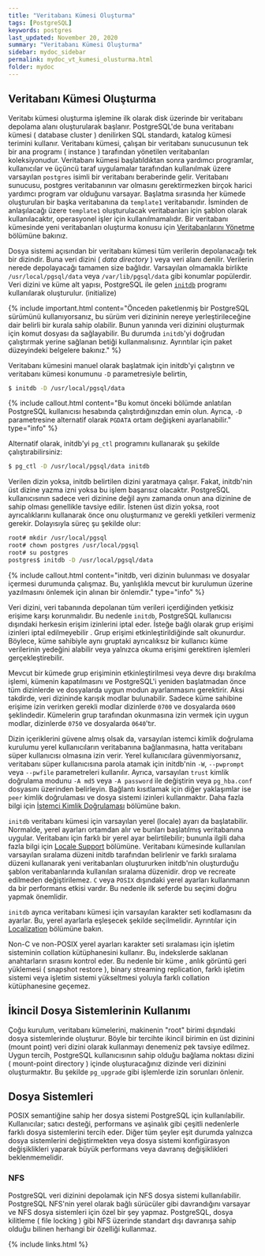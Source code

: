 ```yaml
---
title: "Veritabanı Kümesi Oluşturma"
tags: [PostgreSQL]
keywords: postgres
last_updated: November 20, 2020
summary: "Veritabanı Kümesi Oluşturma"
sidebar: mydoc_sidebar
permalink: mydoc_vt_kumesi_olusturma.html
folder: mydoc
---
```


## Veritabanı Kümesi Oluşturma

Veritabı kümesi oluşturma işlemine ilk olarak disk üzerinde bir veritabanı depolama alanı oluşturularak başlanır. PostgreSQL'de buna veritabanı kümesi ( database cluster ) denilirken SQL standardı, katalog kümesi terimini kullanır. Veritabanı kümesi, çalışan bir veritabanı sunucusunun tek bir ana programı ( instance ) tarafından yönetilen veritabanları koleksiyonudur. Veritabanı kümesi başlatıldıktan sonra yardımcı programlar, kullanıcılar ve üçüncü taraf uygulamalar tarafından kullanılmak üzere varsayılan `postgres` isimli bir veritabanı beraberinde gelir. Veritabanı sunucusu, postgres veritabanının var olmasını gerektirmezken birçok harici yardımcı program var olduğunu varsayar. Başlatma sırasında her kümede oluşturulan bir başka veritabanına da `template1` veritabanıdır. İsminden de anlaşılacağı üzere `template1` oluşturulacak veritabanları için şablon olarak kullanılacaktır, operasyonel işler için kullanılmamalıdır. Bir veritabanı kümesinde yeni veritabanları oluşturma konusu için [Veritabanlarını Yönetme]("") bölümüne bakınız.

Dosya sistemi açısından bir veritabanı kümesi tüm verilerin depolanacağı tek bir dizindir. Buna veri dizini ( *data directory* ) veya veri alanı denilir. Verilerin nerede depolayacağı tamamen size bağlıdır. Varsayılan olmamakla birlikte `/usr/local/pgsql/data` veya `/var/lib/pgsql/data` gibi konumlar popülerdir. Veri dizini ve küme alt yapısı, PostgreSQL ile gelen [`initdb`](https://www.postgresql.org/docs/current/app-initdb.html) programı kullanılarak oluşturulur. (initialize)

{% include important.html content="Önceden paketlenmiş bir PostgreSQL sürümünü kullanıyorsanız, bu sürüm veri dizininin nereye yerleştirileceğine dair belirli bir kurala sahip olabilir. Bunun yanında veri dizinini oluşturmak için komut dosyası da sağlayabilir. Bu durumda `initdb`'yi doğrudan çalıştırmak yerine sağlanan betiği kullanmalısınız. Ayrıntılar için paket düzeyindeki belgelere bakınız." %}

Veritabanı kümesini manuel olarak başlatmak için initdb'yi çalıştırın ve veritabanı kümesi konumunu `-D` parametresiyle belirtin,

```bash
$ initdb -D /usr/local/pgsql/data
```

{% include callout.html content="Bu komut önceki bölümde anlatılan PostgreSQL kullanıcısı hesabında çalıştırdığınızdan emin olun. Ayrıca, `-D` parametresine alternatif olarak `PGDATA` ortam değişkeni ayarlanabilir." type="info" %}

Alternatif olarak, initdb'yi `pg_ctl` programını kullanarak şu şekilde çalıştırabilirsiniz:

```bash
$ pg_ctl -D /usr/local/pgsql/data initdb
```

Verilen dizin yoksa, initdb belirtilen dizini yaratmaya çalışır. Fakat, initdb'nin üst dizine yazma izni yoksa bu işlem başarısız olacaktır. PostgreSQL kullanıcısının sadece veri dizinine değil aynı zamanda onun ana dizinine de sahip olması genellikle tavsiye edilir. İstenen üst dizin yoksa, root ayrıcalıklarını kullanarak önce onu oluşturmanız ve gerekli yetkileri vermeniz gerekir. Dolayısıyla süreç şu şekilde olur:

```bash
root# mkdir /usr/local/pgsql
root# chown postgres /usr/local/pgsql
root# su postgres
postgres$ initdb -D /usr/local/pgsql/data
```

{% include callout.html content="initdb, veri dizinin bulunması ve dosyalar içermesi durumunda çalışmaz. Bu, yanlışlıkla mevcut bir kurulumun üzerine yazılmasını önlemek için alınan bir önlemdir." type="info" %}

Veri dizini, veri tabanında depolanan tüm verileri içerdiğinden yetkisiz erişime karşı korunmalıdır. Bu nedenle `initdb`, PostgreSQL kullanıcısı dışındaki herkesin erişim izinlerini iptal eder. İsteğe bağlı olarak grup erişimi izinleri iptal edilmeyebilir . Grup erişimi etkinleştirildiğinde salt okunurdur. Böylece, küme sahibiyle aynı gruptaki ayrıcalıksız bir kullanıcı küme verilerinin yedeğini alabilir veya yalnızca okuma erişimi gerektiren işlemleri gerçekleştirebilir.

Mevcut bir kümede grup erişiminin etkinleştirilmesi veya devre dışı bırakılma işlemi, kümenin kapatılmasını ve PostgreSQL'i yeniden başlatmadan önce tüm dizinlerde ve dosyalarda uygun modun ayarlanmasını gerektirir. Aksi takdirde, veri dizininde karışık modlar bulunabilir. Sadece küme sahibine erişime izin verirken gerekli modlar dizinlerde `0700` ve dosyalarda `0600` şeklindedir. Kümelerin grup tarafından okunmasına izin vermek için uygun modlar, dizinlerde `0750` ve dosyalarda `0640`'tır.

Dizin içeriklerini güvene almış olsak da, varsayılan istemci kimlik doğrulama kurulumu yerel kullanıcıların veritabanına bağlanmasına, hatta veritabanı süper kullanıcısı olmasına izin verir. Yerel kullanıcılara güvenmiyorsanız, veritabanı süper kullanıcısına parola atamak için initdb'nin `-W`, `--pwprompt` veya `--pwfile` parametreleri kullanılır. Ayrıca, varsayılan `trust` kimlik doğrulama modunu `-A md5` veya `-A password` ile değiştirin veya `pg_hba.conf` dosyasını üzerinden belirleyin. Bağlantı kısıtlamak için diğer yaklaşımlar ise `peer` kimlik doğrulaması ve dosya sistemi izinleri kullanmaktır. Daha fazla bilgi için [İstemci Kimlik Doğrulaması]("") bölümüne bakın.

`initdb` veritabanı kümesi için varsayılan yerel (locale) ayarı da başlatabilir. Normalde, yerel ayarları ortamdan alır ve bunları başlatılmış veritabanına uygular. Veritabanı için farklı bir yerel ayar belirtilebilir; bununla ilgili daha fazla bilgi için [Locale Support]("") bölümüne. Veritabanı kümesinde kullanılan varsayılan sıralama düzeni initdb tarafından belirlenir ve farklı sıralama düzeni kullanarak yeni veritabanları oluştururken initdb'nin oluşturduğu şablon veritabanlarında kullanılan sıralama düzenidir. drop ve recreate edilmeden değiştirilemez. `C` veya `POSIX` dışındaki yerel ayarları kullanmanın da bir performans etkisi vardır. Bu nedenle ilk seferde bu seçimi doğru yapmak önemlidir.

`initdb` ayrıca veritabanı kümesi için varsayılan karakter seti kodlamasını da ayarlar. Bu, yerel ayarlarla eşleşecek şekilde seçilmelidir. Ayrıntılar için [Localization]("") bölümüne bakın.

Non-C ve non-POSIX yerel ayarları karakter seti sıralaması için işletim sisteminin collation kütüphanesini kullanır. Bu, indekslerde saklanan anahtarların sırasını kontrol eder. Bu nedenle bir küme , anlık görüntü geri yüklemesi ( snapshot restore ), binary streaming replication, farklı işletim sistemi veya işletim sistemi yükseltmesi yoluyla farklı collation kütüphanesine geçemez.

## İkincil Dosya Sistemlerinin Kullanımı

Çoğu kurulum, veritabanı kümelerini, makinenin "root" birimi dışındaki dosya sistemlerinde oluşturur. Böyle bir tercihte ikincil birimin en üst dizinini (mount point) veri dizini olarak kullanmayı denemeniz pek tavsiye edilmez. Uygun tercih, PostgreSQL kullanıcısının sahip olduğu bağlama noktası dizini ( mount-point directory ) içinde oluşturacağınız dizinde veri dizinini oluşturmaktır. Bu şekilde `pg_upgrade` gibi işlemlerde izin sorunları önlenir.

## Dosya Sistemleri

POSIX semantiğine sahip her dosya sistemi PostgreSQL için kullanılabilir. Kullanıcılar; satıcı desteği, performans ve aşinalık gibi çeşitli nedenlerle farklı dosya sistemlerini tercih eder. Diğer tüm şeyler eşit durumda yalnızca dosya sistemlerini değiştirmekten veya dosya sistemi konfigürasyon değişiklikleri yaparak büyük performans veya davranış değişiklikleri beklenmemelidir.

### NFS

PostgreSQL veri dizinini depolamak için NFS dosya sistemi kullanılabilir. PostgreSQL NFS'nin yerel olarak bağlı sürücüler gibi davrandığını varsayar ve NFS dosya sistemleri için özel bir şey yapmaz. PostgreSQL, dosya kilitleme ( file locking ) gibi NFS üzerinde standart dışı davranışa sahip olduğu bilinen herhangi bir özelliği kullanmaz.

{% include links.html %}
